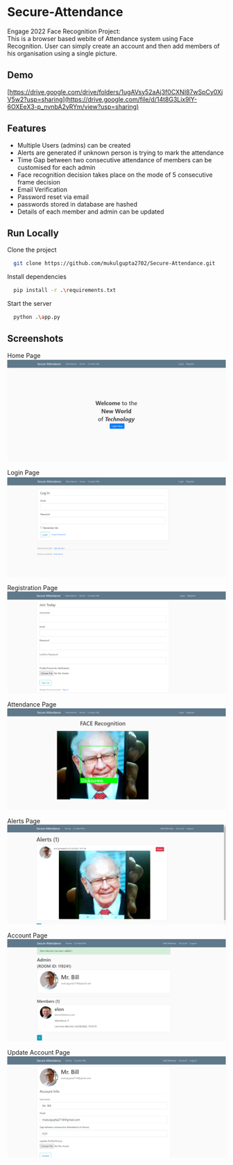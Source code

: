 
# Secure-Attendance
Engage 2022 Face Recognition Project:\
This is a browser based webite of Attendance system using Face Recognition. User can simply create an account and then add members of his organisation using a single picture.

## Demo

[https://drive.google.com/drive/folders/1ugAVsy52aAj3f0CXNI87wSpCy0XjV5w2?usp=sharing](https://drive.google.com/file/d/14t8G3Lix9lY-6OXEeX3-p_nvnbA2yRYm/view?usp=sharing)


## Features

- Multiple Users (admins) can be created
- Alerts are generated if unknown person is trying to mark the attendance 
- Time Gap between two consecutive attendance of members can be customised for each admin
- Face recognition decision takes place on the mode of 5 consecutive frame decision
- Email Verification
- Password reset via email 
- passwords stored in database are hashed 
- Details of each member and admin can be updated 

## Run Locally

Clone the project

```bash
  git clone https://github.com/mukulgupta2702/Secure-Attendance.git
```

Install dependencies

```bash
  pip install -r .\requirements.txt  
```

Start the server

```bash
  python .\app.py
```


## Screenshots
Home Page
![Home Page](screenshots/home.png)

Login Page
![Login Page](screenshots/login_page.png)

Registration Page
![Registration Page](screenshots/registration_page.png)

Attendance Page
![Attendance Page](screenshots/Attendance_page.png)

Alerts Page
![Alerts Page](screenshots/Alerts.png)

Account Page
![Account Page](screenshots/user_account.png)

Update Account Page
![Update Account Page](screenshots/update_account.png)

